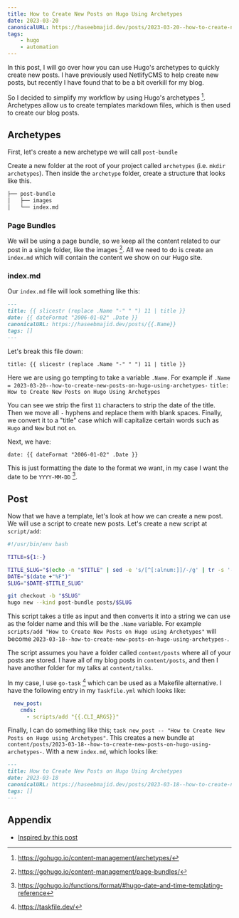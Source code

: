 ```yaml
---
title: How to Create New Posts on Hugo Using Archetypes 
date: 2023-03-20
canonicalURL: https://haseebmajid.dev/posts/2023-03-20--how-to-create-new-posts-on-hugo-using-archetypes-
tags:
    - hugo
    - automation
---
```


In this post, I will go over how you can use Hugo's archetypes to quickly create new posts.
I have previously used NetlifyCMS to help create new posts, but recently I have found that to be
a bit overkill for my blog.

So I decided to simplify my workflow by using Hugo's archetypes [^1]. Archetypes allow us to create templates
markdown files, which is then used to create our blog posts.

## Archetypes

First, let's create a new archetype we will call `post-bundle`

Create a new folder at the root of your project called `archetypes` (i.e. `mkdir archetypes`).
Then inside the `archetype` folder, create a structure that looks like this.

```bash
├── post-bundle
│   ├── images
│   └── index.md
```

### Page Bundles

We will be using a page bundle, so we keep all the content related to our post in a single folder, like the images [^3].
All we need to do is create an `index.md` which will contain the content we show on our Hugo site.

### index.md

Our `index.md` file will look something like this:

```md
---
title: {{ slicestr (replace .Name "-" " ") 11 | title }}
date: {{ dateFormat "2006-01-02" .Date }}
canonicalURL: https://haseebmajid.dev/posts/{{.Name}}
tags: []
---
```

Let's break this file down:

`title: {{ slicestr (replace .Name "-" " ") 11 | title }}`

Here we are using go tempting to take a variable `.Name`. For example if
`.Name = 2023-03-20--how-to-create-new-posts-on-hugo-using-archetypes-`
`title:  How to Create New Posts on Hugo Using Archetypes`

You can see we strip the first `11` characters to strip the date of the title.
Then we move all `-` hyphens and replace them with blank spaces. Finally, we convert
it to a "title" case which will capitalize certain words such as `Hugo` and `New` but not `on`.

Next, we have:

`date: {{ dateFormat "2006-01-02" .Date }}`

This is just formatting the date to the format we want, in my case I want the date to be `YYYY-MM-DD` [^2].

## Post

Now that we have a template, let's look at how we can create a new post. We will use a script to create new posts.
Let's create a new script at `script/add`:

```bash
#!/usr/bin/env bash

TITLE=${1:-}

TITLE_SLUG="$(echo -n "$TITLE" | sed -e 's/[^[:alnum:]]/-/g' | tr -s '-' | tr A-Z a-z)"
DATE="$(date +"%F")"
SLUG="$DATE-$TITLE_SLUG"

git checkout -b "$SLUG"
hugo new --kind post-bundle posts/$SLUG
```

This script takes a title as input and then converts it into a string we can use as the folder name and this
will be the `.Name` variable. For example `scripts/add "How to Create New Posts on Hugo using Archetypes"`
will become `2023-03-18--how-to-create-new-posts-on-hugo-using-archetypes-`.

The script assumes you have a folder called `content/posts` where all of your posts are stored.
I have all of my blog posts in `content/posts`, and then I have another folder for my talks at `content/talks`.

In my case, I use `go-task` [^4] which can be used as a Makefile alternative. I have the following entry in my
`Taskfile.yml` which looks like:

```yaml
  new_post:
    cmds:
      - scripts/add "{{.CLI_ARGS}}"
```

Finally, I can do something like this; `task new_post -- "How to Create New Posts on Hugo using Archetypes"`.
This creates a new bundle at `content/posts/2023-03-18--how-to-create-new-posts-on-hugo-using-archetypes-`.
With a new `index.md`, which looks like:

```md
---
title: How to Create New Posts on Hugo Using Archetypes 
date: 2023-03-18
canonicalURL: https://haseebmajid.dev/posts/2023-03-18--how-to-create-new-posts-on-hugo-using-archetypes-
tags: []
---
```


## Appendix

- [Inspired by this post](https://randomgeekery.org/post/2017/07/hugo-archetype-templates/)

[^1]: https://gohugo.io/content-management/archetypes/
[^2]: https://gohugo.io/functions/format/#hugo-date-and-time-templating-reference
[^3]: https://gohugo.io/content-management/page-bundles/
[^4]: https://taskfile.dev/